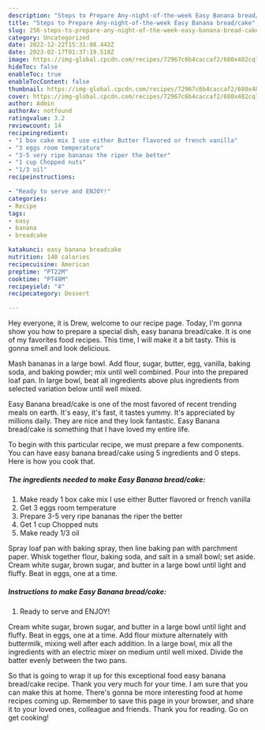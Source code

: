 ```yaml
---
description: "Steps to Prepare Any-night-of-the-week Easy Banana bread/cake"
title: "Steps to Prepare Any-night-of-the-week Easy Banana bread/cake"
slug: 256-steps-to-prepare-any-night-of-the-week-easy-banana-bread-cake
category: Uncategorized
date: 2022-12-22T15:31:08.442Z
date: 2023-02-17T01:37:19.518Z
image: https://img-global.cpcdn.com/recipes/72967c6b4caccaf2/680x482cq70/easy-banana-breadcake-recipe-main-photo.jpg
hideToc: false
enableToc: true
enableTocContent: false
thumbnail: https://img-global.cpcdn.com/recipes/72967c6b4caccaf2/680x482cq70/easy-banana-breadcake-recipe-main-photo.jpg
cover: https://img-global.cpcdn.com/recipes/72967c6b4caccaf2/680x482cq70/easy-banana-breadcake-recipe-main-photo.jpg
author: Admin
authorAv: notfound
ratingvalue: 3.2
reviewcount: 14
recipeingredient:
- "1 box cake mix I use either Butter flavored or french vanilla"
- "3 eggs room temperature"
- "3-5 very ripe bananas the riper the better"
- "1 cup Chopped nuts"
- "1/3 oil"
recipeinstructions:

- "Ready to serve and ENJOY!"
categories:
- Recipe
tags:
- easy
- banana
- breadcake

katakunci: easy banana breadcake 
nutrition: 140 calories
recipecuisine: American
preptime: "PT22M"
cooktime: "PT48M"
recipeyield: "4"
recipecategory: Dessert

---
```



Hey everyone, it is Drew, welcome to our recipe page. Today, I'm gonna show you how to prepare a special dish, easy banana bread/cake. It is one of my favorites food recipes. This time, I will make it a bit tasty. This is gonna smell and look delicious.

Mash bananas in a large bowl. Add flour, sugar, butter, egg, vanilla, baking soda, and baking powder; mix until well combined. Pour into the prepared loaf pan. In large bowl, beat all ingredients above plus ingredients from selected variation below until well mixed.

Easy Banana bread/cake is one of the most favored of recent trending meals on earth. It's easy, it's fast, it tastes yummy. It's appreciated by millions daily. They are nice and they look fantastic. Easy Banana bread/cake is something that I have loved my entire life.


To begin with this particular recipe, we must prepare a few components. You can have easy banana bread/cake using 5 ingredients and 0 steps. Here is how you cook that.

<!--inarticleads1-->

##### The ingredients needed to make Easy Banana bread/cake:

1. Make ready 1 box cake mix I use either Butter flavored or french vanilla
1. Get 3 eggs room temperature
1. Prepare 3-5 very ripe bananas the riper the better
1. Get 1 cup Chopped nuts
1. Make ready 1/3 oil


Spray loaf pan with baking spray, then line baking pan with parchment paper. Whisk together flour, baking soda, and salt in a small bowl; set aside. Cream white sugar, brown sugar, and butter in a large bowl until light and fluffy. Beat in eggs, one at a time. 

<!--inarticleads2-->

##### Instructions to make Easy Banana bread/cake:


1. Ready to serve and ENJOY!

Cream white sugar, brown sugar, and butter in a large bowl until light and fluffy. Beat in eggs, one at a time. Add flour mixture alternately with buttermilk, mixing well after each addition. In a large bowl, mix all the ingredients with an electric mixer on medium until well mixed. Divide the batter evenly between the two pans. 

So that is going to wrap it up for this exceptional food easy banana bread/cake recipe. Thank you very much for your time. I am sure that you can make this at home. There's gonna be more interesting food at home recipes coming up. Remember to save this page in your browser, and share it to your loved ones, colleague and friends. Thank you for reading. Go on get cooking!
